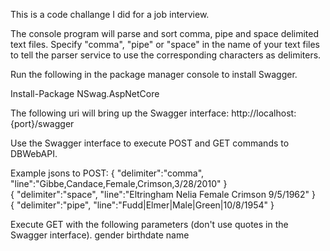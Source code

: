 This is a code challange I did for a job interview.

The console program will parse and sort comma, pipe and space delimited text files.
Specify "comma", "pipe" or "space" in the name of your text files to tell the parser service to use the corresponding characters as delimiters.

Run the following in the package manager console to install Swagger.

Install-Package NSwag.AspNetCore

The following uri will bring up the Swagger interface:
http://localhost:{port}/swagger

Use the Swagger interface to execute POST and GET commands to DBWebAPI.

Example jsons to POST:
{ "delimiter":"comma", "line":"Gibbe,Candace,Female,Crimson,3/28/2010" }   
{ "delimiter":"space", "line":"Eltringham Nelia Female Crimson 9/5/1962" }   
{ "delimiter":"pipe", "line":"Fudd|Elmer|Male|Green|10/8/1954" }

Execute GET with the following parameters (don't use quotes in the Swagger interface).
gender
birthdate
name 

